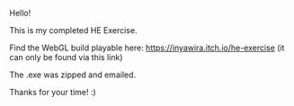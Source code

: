 Hello!

This is my completed HE Exercise.

Find the WebGL build playable here: https://inyawira.itch.io/he-exercise
(it can only be found via this link)

The .exe was zipped and emailed.

Thanks for your time! :)

